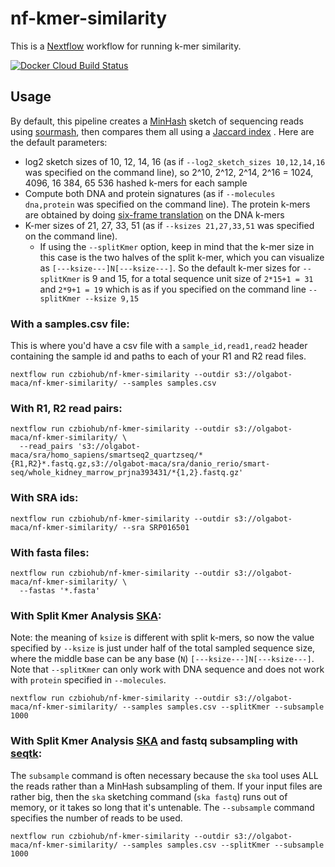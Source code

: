 # nf-kmer-similarity

This is a [Nextflow](nextflow.io) workflow for running k-mer similarity.

[![Docker Cloud Build Status](https://img.shields.io/docker/cloud/build/czbiohub/nf-kmer-similarity.svg)](https://cloud.docker.com/u/czbiohub/repository/docker/czbiohub/nf-kmer-similarity)

## Usage

By default, this pipeline creates a [MinHash](https://en.wikipedia.org/wiki/MinHash) sketch of sequencing reads using [sourmash](https://sourmash.readthedocs.io), then compares them all using a [Jaccard index](https://en.wikipedia.org/wiki/Jaccard_index) . Here are the default parameters:

- log2 sketch sizes of 10, 12, 14, 16  (as if `--log2_sketch_sizes 10,12,14,16` was specified on the command line), so 2^10, 2^12, 2^14, 2^16 = 1024, 4096, 16 384, 65 536 hashed k-mers for each sample
- Compute both DNA and protein signatures (as if `--molecules dna,protein` was specified on the command line). The protein k-mers are obtained by doing [six-frame translation](https://en.wikipedia.org/wiki/Reading_frame#/media/File:Open_reading_frame.jpg) on the DNA k-mers
- K-mer sizes of 21, 27, 33, 51 (as if `--ksizes 21,27,33,51` was specified on the command line).
  - If using the `--splitKmer` option, keep in mind that the k-mer size in this case is the two halves of the split k-mer, which you can visualize as `[---ksize---]N[---ksize---]`. So the default k-mer sizes for `--splitKmer` is 9 and 15, for a total sequence unit size of `2*15+1 = 31` and `2*9+1 = 19` which is as if you specified on the command line `--splitKmer --ksize 9,15`

### With a samples.csv file:

This is where you'd have a csv file with a `sample_id,read1,read2` header containing the sample id and paths to each of your R1 and R2 read files.

```
nextflow run czbiohub/nf-kmer-similarity --outdir s3://olgabot-maca/nf-kmer-similarity/ --samples samples.csv
```

### With R1, R2 read pairs:

```
nextflow run czbiohub/nf-kmer-similarity --outdir s3://olgabot-maca/nf-kmer-similarity/ \
  --read_pairs 's3://olgabot-maca/sra/homo_sapiens/smartseq2_quartzseq/*{R1,R2}*.fastq.gz,s3://olgabot-maca/sra/danio_rerio/smart-seq/whole_kidney_marrow_prjna393431/*{1,2}.fastq.gz'
```

### With SRA ids:

```
nextflow run czbiohub/nf-kmer-similarity --outdir s3://olgabot-maca/nf-kmer-similarity/ --sra SRP016501
```

### With fasta files:

```
nextflow run czbiohub/nf-kmer-similarity --outdir s3://olgabot-maca/nf-kmer-similarity/ \
  --fastas '*.fasta'
```

### With Split Kmer Analysis [SKA](https://github.com/simonrharris/SKA):

Note: the meaning of `ksize` is different with split k-mers, so now the value specified by `--ksize` is just under half of the total sampled sequence size, where the middle base can be any base (`N`) `[---ksize---]N[---ksize---]`. Note that `--splitKmer` can only work with DNA sequence and does not work with `protein` specified in `--molecules`.

```
nextflow run czbiohub/nf-kmer-similarity --outdir s3://olgabot-maca/nf-kmer-similarity/ --samples samples.csv --splitKmer --subsample 1000
```

### With Split Kmer Analysis [SKA](https://github.com/simonrharris/SKA) and fastq subsampling with [seqtk](https://github.com/lh3/seqtk):

The `subsample` command is often necessary because the `ska` tool uses ALL the reads rather than a MinHash subsampling of them. If your input files are rather big, then the `ska` sketching command (`ska fastq`) runs out of memory, or it takes so long that it's untenable. The `--subsample` command specifies the number of reads to be used.

```
nextflow run czbiohub/nf-kmer-similarity --outdir s3://olgabot-maca/nf-kmer-similarity/ --samples samples.csv --splitKmer --subsample 1000
```

